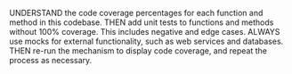 UNDERSTAND the code coverage percentages for each function and method in this codebase.
THEN add unit tests to functions and methods without 100% coverage.  This includes negative and edge cases.
ALWAYS use mocks for external functionality, such as web services and databases.
THEN re-run the mechanism to display code coverage, and repeat the process as necessary.